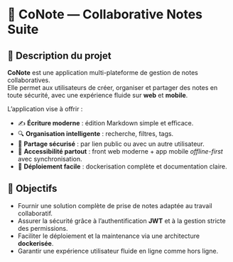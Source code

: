 # 📘 CoNote — Collaborative Notes Suite

## 🚀 Description du projet

**CoNote** est une application multi-plateforme de gestion de notes collaboratives.  
Elle permet aux utilisateurs de créer, organiser et partager des notes en toute sécurité, avec une expérience fluide sur **web** et **mobile**.

L’application vise à offrir :

-   ✍️ **Écriture moderne** : édition Markdown simple et efficace.
-   🔍 **Organisation intelligente** : recherche, filtres, tags.
-   🤝 **Partage sécurisé** : par lien public ou avec un autre utilisateur.
-   📱 **Accessibilité partout** : front web moderne + app mobile _offline-first_ avec synchronisation.
-   🐳 **Déploiement facile** : dockerisation complète et documentation claire.

## 🎯 Objectifs

-   Fournir une solution complète de prise de notes adaptée au travail collaboratif.
-   Assurer la sécurité grâce à l’authentification **JWT** et à la gestion stricte des permissions.
-   Faciliter le déploiement et la maintenance via une architecture **dockerisée**.
-   Garantir une expérience utilisateur fluide en ligne comme hors ligne.
